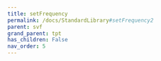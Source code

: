 ```yaml
---
title: setFrequency
permalink: /docs/StandardLibrary#setFrequency2
parent: svf
grand_parent: tpt
has_children: False
nav_order: 5
---
```

